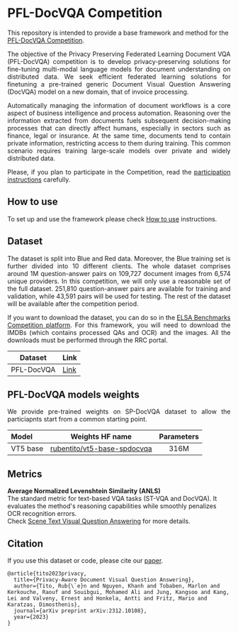# PFL-DocVQA Competition

This repository is intended to provide a base framework and method for the [PFL-DocVQA Competition](http://158.109.8.94/?ch=2&com=introduction).

<div style="text-align: justify;">
The objective of the Privacy Preserving Federated Learning Document VQA (PFL-DocVQA) competition is to develop privacy-preserving solutions for fine-tuning multi-modal language models for document understanding on distributed data.
We seek efficient federated learning solutions for finetuning a pre-trained generic Document Visual Question Answering (DocVQA) model on a new domain, that of invoice processing.

Automatically managing the information of document workflows is a core aspect of business intelligence and process automation.
Reasoning over the information extracted from documents fuels subsequent decision-making processes that can directly affect humans, especially in sectors such as finance, legal or insurance.
At the same time, documents tend to contain private information, restricting access to them during training.
This common scenario requires training large-scale models over private and widely distributed data.

Please, if you plan to participate in the Competition, read the [participation instructions](https://benchmarks.elsa-ai.eu/?ch=2&com=tasks#participating_rules) carefully.
</div>

## How to use
To set up and use the framework please check [How to use](framework_documentation/how_to_use.md#how-to-use) instructions.


## Dataset

<div style="text-align: justify;">
The dataset is split into Blue and Red data. Moreover, the Blue training set is further divided into 10 different clients.
The whole dataset comprises around 1M question-answer pairs on 109,727 document images from 6,574 unique providers.
In this competition, we will only use a reasonable set of the full dataset. 251,810 question-answer pairs are available for training and validation, while 43,591 pairs will be used for testing.
The rest of the dataset will be available after the competition period.

If you want to download the dataset, you can do so in the [ELSA Benchmarks Competition platform](http://158.109.8.94/?ch=2&com=introduction).
For this framework, you will need to download the IMDBs (which contains processed QAs and OCR) and the images.
All the downloads must be performed through the RRC portal.
</div>

| Dataset    | Link                                        |
|------------|---------------------------------------------|
| PFL-DocVQA | [Link](https://benchmarks.elsa-ai.eu/?ch=2) |


## PFL-DocVQA models weights

<div style="text-align: justify;">
We provide pre-trained weights on SP-DocVQA dataset to allow the particiapnts start from a common starting point. 
</div>

| Model    |                                 Weights HF name                                  | Parameters |
|:---------|:------------------------------------------------------------------------------:|:----------:|
| VT5 base | [rubentito/vt5-base-spdocvqa](https://huggingface.co/rubentito/vt5-base-spdocvqa)  |   316M     | 

## Metrics

**Average Normalized Levenshtein Similarity (ANLS)** <br>
The standard metric for text-based VQA tasks (ST-VQA and DocVQA). It evaluates the method's reasoning capabilities while smoothly penalizes OCR recognition errors. <br>
Check [Scene Text Visual Question Answering](https://arxiv.org/abs/1905.13648) for more details.

## Citation
If you use this dataset or code, please cite our [paper](https://arxiv.org/pdf/2312.10108.pdf).
```
@article{tito2023privacy,
  title={Privacy-Aware Document Visual Question Answering},
  author={Tito, Rub{\`e}n and Nguyen, Khanh and Tobaben, Marlon and Kerkouche, Raouf and Souibgui, Mohamed Ali and Jung, Kangsoo and Kang, Lei and Valveny, Ernest and Honkela, Antti and Fritz, Mario and Karatzas, Dimosthenis},
  journal={arXiv preprint arXiv:2312.10108},
  year={2023}
}
```
